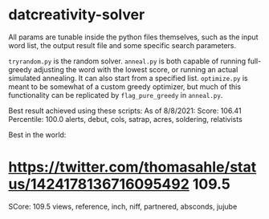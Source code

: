 # datcreativity-solver

All params are tunable inside the python files themselves, such as the input word list, the output result file and some specific search parameters. 

`tryrandom.py` is the random solver. 
`anneal.py` is both capable of running full-greedy adjusting the word with the lowest score, or running an actual simulated annealing. It can also start from a specified list. 
`optimize.py` is meant to be somewhat of a custom greedy optimizer, but much of this functionality can be replicated by `flag_pure_greedy` in `anneal.py`.

Best result achieved using these scripts: 
As of 8/8/2021: 
Score: 106.41	Percentile: 100.0	alerts, debut, cols, satrap, acres, soldering, relativists

Best in the world:
# https://twitter.com/thomasahle/status/1424178136716095492 109.5
SCore: 109.5 views, reference, inch, niff, partnered, absconds, jujube
